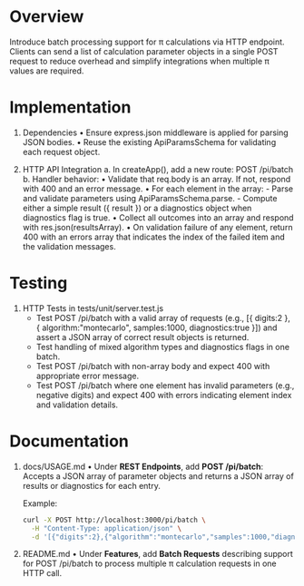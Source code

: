 # Overview

Introduce batch processing support for π calculations via HTTP endpoint. Clients can send a list of calculation parameter objects in a single POST request to reduce overhead and simplify integrations when multiple π values are required.

# Implementation

1. Dependencies
   • Ensure express.json middleware is applied for parsing JSON bodies.
   • Reuse the existing ApiParamsSchema for validating each request object.

2. HTTP API Integration
   a. In createApp(), add a new route:
      POST /pi/batch
   b. Handler behavior:
      • Validate that req.body is an array. If not, respond with 400 and an error message.
      • For each element in the array:
        - Parse and validate parameters using ApiParamsSchema.parse.
        - Compute either a simple result ({ result }) or a diagnostics object when diagnostics flag is true.
      • Collect all outcomes into an array and respond with res.json(resultsArray).
      • On validation failure of any element, return 400 with an errors array that indicates the index of the failed item and the validation messages.

# Testing

1. HTTP Tests in tests/unit/server.test.js
   - Test POST /pi/batch with a valid array of requests (e.g., [{ digits:2 }, { algorithm:"montecarlo", samples:1000, diagnostics:true }]) and assert a JSON array of correct result objects is returned.
   - Test handling of mixed algorithm types and diagnostics flags in one batch.
   - Test POST /pi/batch with non-array body and expect 400 with appropriate error message.
   - Test POST /pi/batch where one element has invalid parameters (e.g., negative digits) and expect 400 with errors indicating element index and validation details.

# Documentation

1. docs/USAGE.md
   • Under **REST Endpoints**, add **POST /pi/batch**:
     Accepts a JSON array of parameter objects and returns a JSON array of results or diagnostics for each entry.

   Example:
   ```bash
   curl -X POST http://localhost:3000/pi/batch \
     -H "Content-Type: application/json" \
     -d '[{"digits":2},{"algorithm":"montecarlo","samples":1000,"diagnostics":true}]'
   ```

2. README.md
   • Under **Features**, add **Batch Requests** describing support for POST /pi/batch to process multiple π calculation requests in one HTTP call.